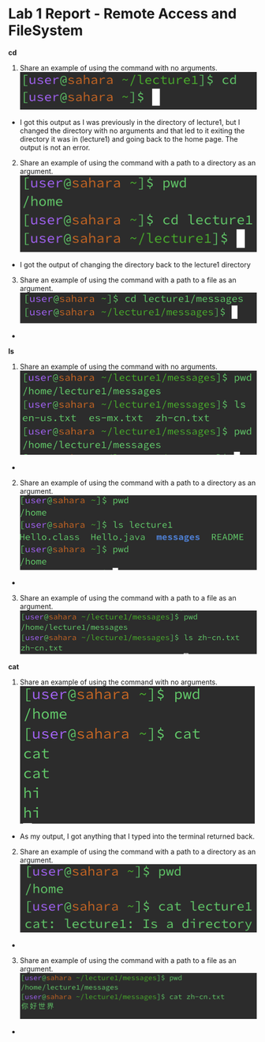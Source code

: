 # Lab 1 Report - Remote Access and FileSystem
**cd**
1. Share an example of using the command with no arguments.
![Image](cd1.png)
- I got this output as I was previously in the directory of lecture1, but I changed the directory with no arguments and that led to it exiting the directory it was in (lecture1) and going back to the home page. The output is not an error.
2. Share an example of using the command with a path to a directory as an argument.
![Image](cd2.png)
- I got the output of changing the directory back to the lecture1 directory 
3. Share an example of using the command with a path to a file as an argument.
![Image](cd3.png)
-

**ls**
1. Share an example of using the command with no arguments.
![Image](ls1.png)
- 
2. Share an example of using the command with a path to a directory as an argument.
![Image](ls2.png)
- 
3. Share an example of using the command with a path to a file as an argument.
![Image](ls3.png)

**cat**
1. Share an example of using the command with no arguments.
![Image](cat1.png)
- As my output, I got anything that I typed into the terminal returned back.
2. Share an example of using the command with a path to a directory as an argument.
![Image](cat2.png)
- 
3. Share an example of using the command with a path to a file as an argument.
![Image](cat3.png)
- 
